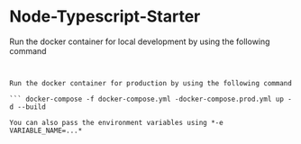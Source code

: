 # Node-Typescript-Starter

Run the docker container for local development by using the following command

``` docker-compose -f docker-compose.yml -docker-compose.override.yml up -d --build  


Run the docker container for production by using the following command

``` docker-compose -f docker-compose.yml -docker-compose.prod.yml up -d --build 

You can also pass the environment variables using *-e VARIABLE_NAME=...*
